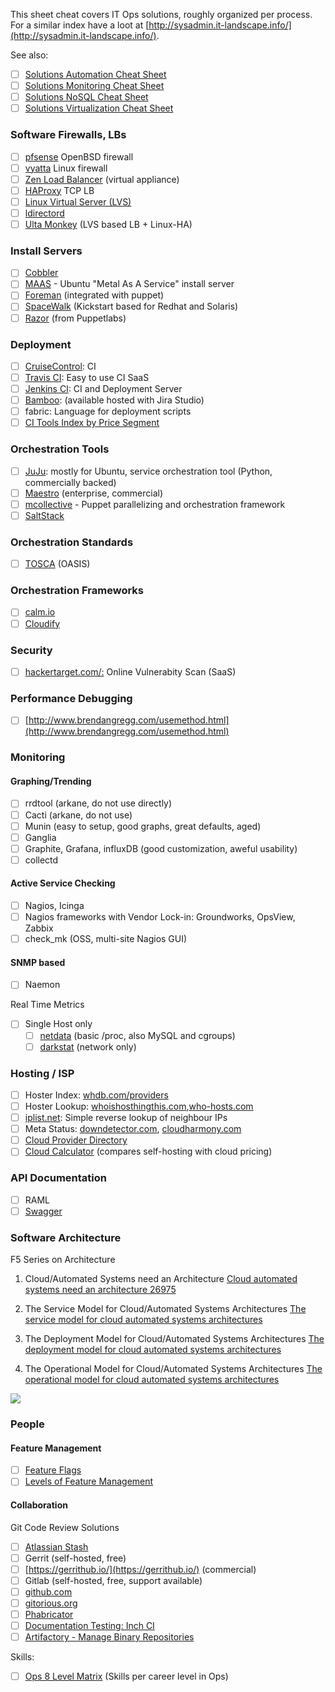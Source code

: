 This sheet cheat covers IT Ops solutions, roughly organized per process.
For a similar index have a loot at
[http://sysadmin.it-landscape.info/](http://sysadmin.it-landscape.info/).

See also: 

- [ ]  [Solutions Automation Cheat Sheet](Solutions/Solutions_Automation.md) 
- [ ]  [Solutions Monitoring Cheat Sheet](Solutions/Solutions_Monitoring.md)
- [ ]  [Solutions NoSQL Cheat Sheet](Solutions/Solutions_NoSQL.md)
- [ ]  [Solutions Virtualization Cheat Sheet](Solutions/Solutions_Virtualizations.md)

### Software Firewalls, LBs

- [ ]   [pfsense](http://pfsense.org/) OpenBSD firewall
- [ ]   [vyatta](http://vyatta.org/) Linux firewall
- [ ]   [Zen Load Balancer](http://zenloadbalancer.com/) (virtual appliance)
- [ ]   [HAProxy](http://haproxy.1wt.eu/) TCP LB
- [ ]   [Linux Virtual Server (LVS)](http://www.linuxvirtualserver.org/)
- [ ]   [ldirectord](http://horms.net/projects/ldirectord/)
- [ ]   [Ulta Monkey](http://www.ultramonkey.org/) (LVS based LB + Linux-HA)

### Install Servers

- [ ]   [Cobbler](http://www.cobblerd.org/)
- [ ]   [MAAS](http://www.ubuntu.com/cloud/tools/maas) - Ubuntu "Metal As A Service" install server
- [ ]   [Foreman](http://theforeman.org/) (integrated with puppet)
- [ ]   [SpaceWalk](http://spacewalk.redhat.com) (Kickstart based for Redhat and Solaris)
- [ ]   [Razor](https://github.com/puppetlabs/razor-server) (from Puppetlabs)

### Deployment

- [ ]   [CruiseControl](http://cruisecontrol.sourceforge.net/): CI
- [ ]   [Travis CI](https://travis-ci.org): Easy to use CI SaaS
- [ ]   [Jenkins CI](https://wiki.jenkins-ci.org): CI and Deployment Server
- [ ]   [Bamboo](https://www.atlassian.com/software/bamboo/): (available hosted with Jira Studio)
- [ ]   fabric: Language for deployment scripts
- [ ]   [CI Tools Index by Price Segment](http://citconf.com/wiki/index.php?title=Different_CI_Tools)

### Orchestration Tools

- [ ]   [JuJu](https://launchpad.net/juju): mostly for Ubuntu, service orchestration tool (Python, commercially backed)
- [ ]   [Maestro](http://www.maestrodev.com/) (enterprise, commercial)
- [ ]   [mcollective](http://puppetlabs.com/mcollective) - Puppet parallelizing and orchestration framework
- [ ]   [SaltStack](http://www.saltstack.com/community/)

### Orchestration Standards

- [ ]   [TOSCA](https://www.oasis-open.org/committees/tc_home.php?wg_abbrev=tosca) (OASIS)

### Orchestration Frameworks

- [ ]   [calm.io](https://calm.io)
- [ ]   [Cloudify](http://getcloudify.org/)

### Security

- [ ]   [hackertarget.com/:](https://hackertarget.com/) Online Vulnerabity Scan (SaaS)

### Performance Debugging

- [ ]   [http://www.brendangregg.com/usemethod.html](http://www.brendangregg.com/usemethod.html)

### Monitoring

#### Graphing/Trending

- [ ]   rrdtool (arkane, do not use directly)
- [ ]   Cacti (arkane, do not use)
- [ ]   Munin (easy to setup, good graphs, great defaults, aged)
- [ ]   Ganglia
- [ ]   Graphite, Grafana, influxDB (good customization, aweful usability)
- [ ]   collectd

#### Active Service Checking

- [ ]   Nagios, Icinga
- [ ]   Nagios frameworks with Vendor Lock-in: Groundworks, OpsView, Zabbix
- [ ]   check\_mk (OSS, multi-site Nagios GUI)

#### SNMP based

- [ ]   Naemon

Real Time Metrics

- [ ]   Single Host only
    - [ ]   [netdata](https://github.com/firehol/netdata) (basic /proc, also
        MySQL and cgroups)
    - [ ]   [darkstat](https://unix4lyfe.org/darkstat/) (network only)

### Hosting / ISP

- [ ]   Hoster Index: [whdb.com/providers](http://whdb.com/providers)
- [ ]   Hoster Lookup: [whoishosthingthis.com](http://www.whoishostingthis.com/),[who-hosts.com](http://who-hosts.com/)
- [ ]   [iplist.net](http://iplist.net): Simple reverse lookup of neighbour IPs
- [ ]   Meta Status: [downdetector.com](https://downdetector.com/), [cloudharmony.com](https://cloudharmony.com)
- [ ]   [Cloud Provider Directory](https://cloudharmony.com/cloudsquare)
- [ ]   [Cloud Calculator](http://www.thecloudcalculator.com/) (compares self-hosting with cloud pricing)

### API Documentation

- [ ] RAML
- [ ] [Swagger](http://editor.swagger.io)

### Software Architecture

F5 Series on Architecture

 

1) Cloud/Automated Systems need an Architecture
[Cloud automated systems need an architecture 26975](https://devcentral.f5.com/articles/cloud-automated-systems-need-an-architecture-26975)

2) The Service Model for Cloud/Automated Systems Architectures
[The service model for cloud automated systems architectures ](https://devcentral.f5.com/articles/the-service-model-for-cloud-automated-systems-architectures-27129)

3) The Deployment Model for Cloud/Automated Systems Architectures
[The deployment model for cloud automated systems architectures ](https://devcentral.f5.com/articles/the-deployment-model-for-cloud-automated-systems-architectures-27228)

4) The Operational Model for Cloud/Automated Systems Architectures
[The operational model for cloud automated systems architectures](https://devcentral.f5.com/articles/the-operational-model-for-cloud-automated-systems-architectures-27254?sf92906191=1)

![](https://ssl.gstatic.com/ui/v1/icons/mail/images/cleardot.gif)

### People

#### Feature Management

- [ ]   [Feature Flags](http://swreflections.blogspot.de/2014/08/feature-toggles-are-one-of-worst-kinds.html)
- [ ]   [Levels of Feature Management](https://thenewstack.io/level-feature-management-right-team/?utm_content=buffer1b569&utm_medium=social&utm_source=twitter.com&utm_campaign=buffer)

#### Collaboration

Git Code Review Solutions

- [ ]   [Atlassian Stash](https://de.atlassian.com/software/stash)
- [ ]   Gerrit (self-hosted, free)
- [ ]   [https://gerrithub.io/](https://gerrithub.io/) (commercial)
- [ ]   Gitlab (self-hosted, free, support available)
- [ ]   [github.com](https://github.com)
- [ ]   [gitorious.org](https://gitorious.org/)
- [ ]   [Phabricator](http://phabricator.org/comparison/)
- [ ]   [Documentation Testing: Inch CI](http://inch-ci.org/)
- [ ]   [Artifactory - Manage Binary
    Repositories](https://www.jfrog.com/confluence/display/RTF/Welcome+to+Artifactory)

Skills:

- [ ]   [Ops 8 Level Matrix](http://webcache.googleusercontent.com/search?q=cache:umLUawx4v6IJ:www.verber.com/mark/sysadm/ops-8level-matrix.xls+verber+ops+level&cd=1&hl=en&ct=clnk)
    (Skills per career level in Ops)
